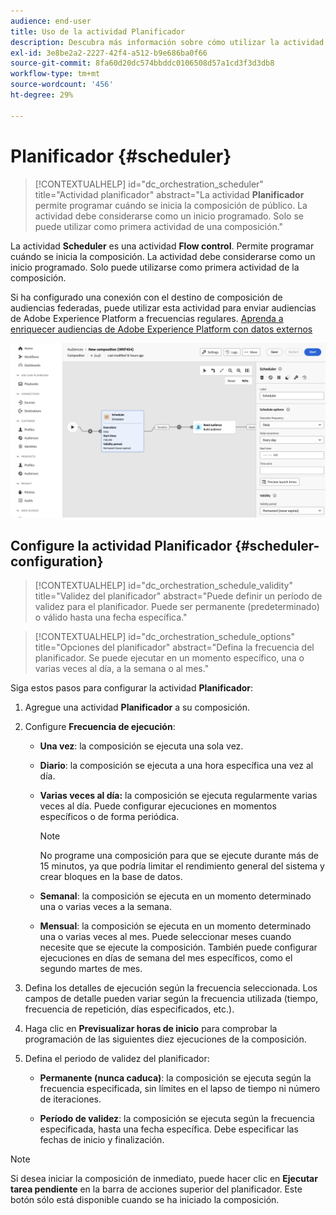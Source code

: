 ```yaml
---
audience: end-user
title: Uso de la actividad Planificador
description: Descubra más información sobre cómo utilizar la actividad Planificador
exl-id: 3e8be2a2-2227-42f4-a512-b9e686ba0f66
source-git-commit: 8fa60d20dc574bbddc0106508d57a1cd3f3d3db8
workflow-type: tm+mt
source-wordcount: '456'
ht-degree: 29%

---
```


# Planificador {#scheduler}

>[!CONTEXTUALHELP]
>id="dc_orchestration_scheduler"
>title="Actividad planificador"
>abstract="La actividad **Planificador** permite programar cuándo se inicia la composición de público. La actividad debe considerarse como un inicio programado. Solo se puede utilizar como primera actividad de una composición."

La actividad **Scheduler** es una actividad **Flow control**. Permite programar cuándo se inicia la composición. La actividad debe considerarse como un inicio programado. Solo puede utilizarse como primera actividad de la composición.

Si ha configurado una conexión con el destino de composición de audiencias federadas, puede utilizar esta actividad para enviar audiencias de Adobe Experience Platform a frecuencias regulares. [Aprenda a enriquecer audiencias de Adobe Experience Platform con datos externos](../../connections/destinations.md)

![](../assets/scheduler.png)

## Configure la actividad Planificador {#scheduler-configuration}

>[!CONTEXTUALHELP]
>id="dc_orchestration_schedule_validity"
>title="Validez del planificador"
>abstract="Puede definir un período de validez para el planificador. Puede ser permanente (predeterminado) o válido hasta una fecha específica."

>[!CONTEXTUALHELP]
>id="dc_orchestration_schedule_options"
>title="Opciones del planificador"
>abstract="Defina la frecuencia del planificador. Se puede ejecutar en un momento específico, una o varias veces al día, a la semana o al mes."

Siga estos pasos para configurar la actividad **Planificador**:

1. Agregue una actividad **Planificador** a su composición.

1. Configure **Frecuencia de ejecución**:

   * **Una vez**: la composición se ejecuta una sola vez.
   * **Diario**: la composición se ejecuta a una hora específica una vez al día.
   * **Varias veces al día:** la composición se ejecuta regularmente varias veces al día. Puede configurar ejecuciones en momentos específicos o de forma periódica.

     >[!NOTE]
     >
     >No programe una composición para que se ejecute durante más de 15 minutos, ya que podría limitar el rendimiento general del sistema y crear bloques en la base de datos.

   * **Semanal**: la composición se ejecuta en un momento determinado una o varias veces a la semana.
   * **Mensual**: la composición se ejecuta en un momento determinado una o varias veces al mes. Puede seleccionar meses cuando necesite que se ejecute la composición. También puede configurar ejecuciones en días de semana del mes específicos, como el segundo martes de mes.

1. Defina los detalles de ejecución según la frecuencia seleccionada. Los campos de detalle pueden variar según la frecuencia utilizada (tiempo, frecuencia de repetición, días especificados, etc.).

1. Haga clic en **Previsualizar horas de inicio** para comprobar la programación de las siguientes diez ejecuciones de la composición.

1. Defina el periodo de validez del planificador:

   * **Permanente (nunca caduca)**: la composición se ejecuta según la frecuencia especificada, sin límites en el lapso de tiempo ni número de iteraciones.

   * **Período de validez**: la composición se ejecuta según la frecuencia especificada, hasta una fecha específica. Debe especificar las fechas de inicio y finalización.

>[!NOTE]
>
>Si desea iniciar la composición de inmediato, puede hacer clic en **Ejecutar tarea pendiente** en la barra de acciones superior del planificador. Este botón sólo está disponible cuando se ha iniciado la composición.

<!--## Example{#scheduler-example}

In the following example, the activity is configured so that the composition runs several times a day at 9 and 12 AM, every day of the week from October 1st, 2023 to January 1st, 2024.-->
